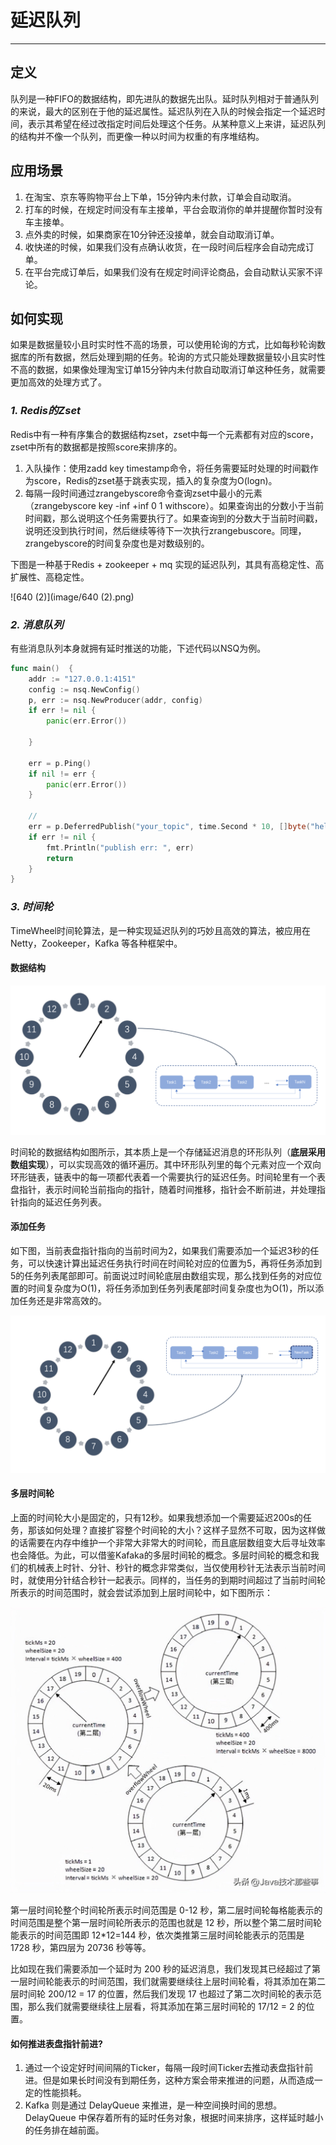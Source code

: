 # 延迟队列

------

## 定义

队列是一种FIFO的数据结构，即先进队的数据先出队。延时队列相对于普通队列的来说，最大的区别在于他的延迟属性。延迟队列在入队的时候会指定一个延迟时间，表示其希望在经过改指定时间后处理这个任务。从某种意义上来讲，延迟队列的结构并不像一个队列，而更像一种以时间为权重的有序堆结构。

## 应用场景

1. 在淘宝、京东等购物平台上下单，15分钟内未付款，订单会自动取消。
2. 打车的时候，在规定时间没有车主接单，平台会取消你的单并提醒你暂时没有车主接单。
3. 点外卖的时候，如果商家在10分钟还没接单，就会自动取消订单。
4. 收快递的时候，如果我们没有点确认收货，在一段时间后程序会自动完成订单。
5. 在平台完成订单后，如果我们没有在规定时间评论商品，会自动默认买家不评论。

## 如何实现

如果是数据量较小且时实时性不高的场景，可以使用轮询的方式，比如每秒轮询数据库的所有数据，然后处理到期的任务。轮询的方式只能处理数据量较小且实时性不高的数据，如果像处理淘宝订单15分钟内未付款自动取消订单这种任务，就需要更加高效的处理方式了。

### *1. Redis的Zset*

Redis中有一种有序集合的数据结构zset，zset中每一个元素都有对应的score，zset中所有的数据都是按照score来排序的。

1. 入队操作：使用zadd key timestamp命令，将任务需要延时处理的时间戳作为score，Redis的zset基于跳表实现，插入的复杂度为O(logn)。
2. 每隔一段时间通过zrangebyscore命令查询zset中最小的元素（zrangebyscore key -inf +inf 0 1 withscore）。如果查询出的分数小于当前时间戳，那么说明这个任务需要执行了。如果查询到的分数大于当前时间戳，说明还没到执行时间，然后继续等待下一次执行zrangebuscore。同理，zrangebyscore的时间复杂度也是对数级别的。

下图是一种基于Redis + zookeeper + mq 实现的延迟队列，其具有高稳定性、高扩展性、高稳定性。

![640 (2)](image/640 (2).png)

### *2. 消息队列*

有些消息队列本身就拥有延时推送的功能，下述代码以NSQ为例。

```go
func main()  {
	addr := "127.0.0.1:4151"
	config := nsq.NewConfig()
	p, err := nsq.NewProducer(addr, config)
	if err != nil {
		panic(err.Error())

	}

	err = p.Ping()
	if nil != err {
		panic(err.Error())
	}

	//
	err = p.DeferredPublish("your_topic", time.Second * 10, []byte("hello world"))
	if err != nil {
		fmt.Println("publish err: ", err)
		return
	}
}
```

### *3. 时间轮*

TimeWheel时间轮算法，是一种实现延迟队列的巧妙且高效的算法，被应用在 Netty，Zookeeper，Kafka 等各种框架中。

#### 数据结构

<img src="image/640 (3).png" alt="640 (3)" style="zoom: 50%;" />

时间轮的数据结构如图所示，其本质上是一个存储延迟消息的环形队列（**底层采用数组实现**），可以实现高效的循环遍历。其中环形队列里的每个元素对应一个双向环形链表，链表中的每一项都代表着一个需要执行的延迟任务。时间轮里有一个表盘指针，表示时间轮当前指向的指针，随着时间推移，指针会不断前进，并处理指针指向的延迟任务列表。

#### 添加任务

如下图，当前表盘指针指向的当前时间为2，如果我们需要添加一个延迟3秒的任务，可以快速计算出延迟任务执行时间在时间轮对应的位置为5，再将任务添加到5的任务列表尾部即可。前面说过时间轮底层由数组实现，那么找到任务的对应位置的时间复杂度为O(1)，将任务添加到任务列表尾部时间复杂度也为O(1)，所以添加任务还是非常高效的。

<img src="image/640 (4).png" alt="640 (4)" style="zoom: 50%;" />

#### 多层时间轮

上面的时间轮大小是固定的，只有12秒。如果我想添加一个需要延迟200s的任务，那该如何处理？直接扩容整个时间轮的大小？这样子显然不可取，因为这样做的话需要在内存中维护一个非常大非常大的时间轮，而且底层数组变大后寻址效率也会降低。为此，可以借鉴Kafaka的多层时间轮的概念。多层时间轮的概念和我们的机械表上时针、分针、秒针的概念非常类似，当仅使用秒针无法表示当前时间时，就使用分针结合秒针一起表示。同样的，当任务的到期时间超过了当前时间轮所表示的时间范围时，就会尝试添加到上层时间轮中，如下图所示：

<img src="image/8c13272f32eb46be8af72b6eec7f8225.jpeg" alt="8c13272f32eb46be8af72b6eec7f8225" style="zoom: 50%;" />

第一层时间轮整个时间轮所表示时间范围是 0-12 秒，第二层时间轮每格能表示的时间范围是整个第一层时间轮所表示的范围也就是 12 秒，所以整个第二层时间轮能表示的时间范围即 12*12=144 秒，依次类推第三层时间轮能表示的范围是 1728 秒，第四层为 20736 秒等等。

比如现在我们需要添加一个延时为 200 秒的延迟消息，我们发现其已经超过了第一层时间轮能表示的时间范围，我们就需要继续往上层时间轮看，将其添加在第二层时间轮 200/12 = 17 的位置，然后我们发现 17 也超过了第二次时间轮的表示范围，那么我们就需要继续往上层看，将其添加在第三层时间轮的 17/12 = 2 的位置。

#### 如何推进表盘指针前进?

1. 通过一个设定好时间间隔的Ticker，每隔一段时间Ticker去推动表盘指针前进。但是如果长时间没有到期任务，这种方案会带来推进的问题，从而造成一定的性能损耗。
2. Kafka 则是通过 DelayQueue 来推进，是一种空间换时间的思想。DelayQueue 中保存着所有的延时任务对象，根据时间来排序，这样延时越小的任务排在越前面。

